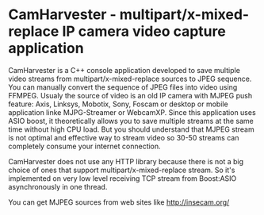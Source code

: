 
# CamHarvester - multipart/x-mixed-replace IP camera video capture application

CamHarvester is a C++ console application developed to save multiple video streams from multipart/x-mixed-replace sources to JPEG sequence. You can manually convert the sequence of JPEG files into video using FFMPEG. Usualy the source of video is an old IP camera with MJPEG push feature: Axis, Linksys, Mobotix, Sony, Foscam or desktop or mobile application linke MJPG-Streamer or WebcamXP. Since this application uses ASIO boost, it theoretically allows you to save multiple streams at the same time without high CPU load. But you should understand that MJPEG stream is not optimal and effective way to stream video so 30-50 streams can completely consume your internet connection.

CamHarvester does not use any HTTP library because there is not a big choice of ones that support multipart/x-mixed-replace stream.
So it's implemented on very low level receiving TCP stream from Boost:ASIO asynchronously in one thread.

You can get MJPEG sources from web sites like http://insecam.org/
